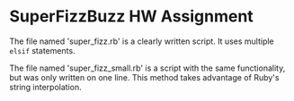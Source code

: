 # SuperFizzBuzz HW Assignment

  The file named 'super_fizz.rb' is a clearly written script. It uses multiple `elsif` statements.

  The file named 'super_fizz_small.rb' is a script with the same functionality, but was only written on one line. This method
takes advantage of Ruby's string interpolation.
